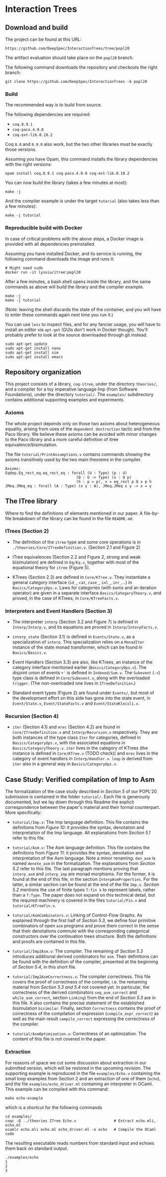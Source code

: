 Interaction Trees
=================

## Download and build

The project can be found at this URL:

```
https://github.com/DeepSpec/InteractionTrees/tree/popl20
```

The artifact evaluation should take place on the `popl20` branch.

The following command downloads the repository and checkouts the right branch:

```
git clone https://github.com/DeepSpec/InteractionTrees -b popl20
```

### Build

The recommended way is to build from source.

The following dependencies are required:

- `coq.8.9.1`
- `coq-paco.4.0.0`
- `coq-ext-lib.0.10.2`

Coq `8.8` and `8.9.0` also work, but the two other libraries must be exactly
those versions.

Assuming you have Opam, this command installs the library dependencies with the
right versions:

```
opam install coq.8.9.1 coq-paco.4.0.0 coq-ext-lib.0.10.2
```

You can now build the library (takes a few minutes at most):

```
make -j
```

And the compiler example is under the target `tutorial` (also takes less than a
few minutes):

```
make -j tutorial
```

### Reproducible build with Docker

In case of critical problems with the above steps, a Docker image is provided
with all dependencies preinstalled.

Assuming you have installed Docker, and its service is running, the
following command downloads the image and runs it:

```
# Might need sudo
docker run -it lysxia/itree:popl20
```

After a few minutes, a bash shell opens inside the library, and the same
commands as above will build the library and the compiler example.

```
make -j
make -j tutorial
```

(Note: leaving the shell discards the state of the container, and you
will have to enter these commands again next time you run it.)

You can use `less` to inspect files, and for any fancier usage, you will have
to install an editor via `apt-get` (GUIs don't work in Docker though).
You'll probably prefer to look at the source downloaded through git instead.

```
sudo apt-get update
sudo apt-get install nano
sudo apt-get install vim
sudo apt-get install emacs
```

## Repository organization

This project consists of a library, `coq-itree`, under the
directory `theories/`, and a compiler for a toy imperative language Imp (from
Software Foundations), under the directory `tutorial/`.
The `examples/` subdirectory contains additional supporting examples
and experiments.

### Axioms

The whole project depends only on those two axioms about heterogeneous
equality, arising from uses of the `dependent destruction` tactic and from the
Paco library. We believe these axioms can be avoided with minor changes to the
Paco library and a more careful definition of itree equivalence/bisimulation.

The file `tutorial/PrintAssumptions.v` contains commands showing the axioms
transitively used by the two main theorems in the compiler.

```
Axioms:
Eqdep.Eq_rect_eq.eq_rect_eq : forall (U : Type) (p : U)
                                (Q : U -> Type) (x : Q p)
                                (h : p = p), x = eq_rect p Q x p h
JMeq.JMeq_eq : forall (A : Type) (x y : A), JMeq.JMeq x y -> x = y
```

## The ITree library

Where to find the definitions of elements mentioned in our paper.
A file-by-file breakdown of the library can be found in the file `README.md`.

### ITrees (Section 2)

- The definition of the `itree` type and some core operations is in
  `./theories/Core/ITreeDefinition.v`. (Section 2.1 and Figure 2)

- ITree equivalences (Section 2.2 and Figure 2, strong and weak bisimulation)
  are defined in `Eq/Eq.v`, together with most of the equational theory for `itree`
  (Figure 5).

- KTrees (Section 2.3) are defined in `Core/KTree.v`. They instantiate a general
  category interface (`id_`, `cat`, `case_`, `inl_`, `inr_`...) in
  `Basics/CategoryOps.v`. Laws for categories (with sums and an iteration
  operator) are given in a separate interface `Basics/CategoryTheory.v`, and
  proved, in the case of KTrees, in `Core/KTreeFacts.v`.

### Interpreters and Event Handlers (Section 3)

- The interpreter `interp` (Section 3.2 and Figure 7) is defined in
  `Interp/Interp.v`, and its equations are proved in `Interp/InterpFacts.v`.

- `interp_state` (Section 3.1) is defined in `Events/State.v`, as a
  specialization of `interp`. This specialization relies on a `MonadIter`
  instance of the state monad transformer, which can be found in
  `Basics/Basics.v`.

- Event Handlers (Section 3.3) are also, like KTrees, an instance of the
  category interface mentioned earlier (`Basics/CategoryOps.v`).
  The disjoint union of events `+'` is defined in
  `Indexed/Sum.v`.
  The `Subevent` (`-<`) type class is defined in
  `Core/Subevent.v`, along with the overloaded `trigger`. (The non-overloaded
  one lives in `ITreeDefinition`.)

- Standard event types (Figure 2) are found under `Events/`, but
  most of the development effort on this side has gone into the state event, in
  `Event/State.v`, `Event/StateFacts.v` and `Event/StateKleisli.v`.

### Recursion (Section 4)

- `iter` (Section 4.1) and `mrec` (Section 4.2) are found in
  `Core/ITreeDefinition.v` and `Interp/Recursion.v` respectively.
  They are both instances of the type class `Iter` for categories,
  defined in `Basics/CategoryOps.v`, with the associated equations in
  `Basics/CategoryTheory.v`. `iter` lives in the category of KTrees
  (the instance is defined in `Core/KTree.v` (TODO check)) and `mrec`
  lives in the category of event handlers in `Interp/Handler.v`.
  `loop` is derived from `iter` also in a general way in
  `Basics/CategoryOps.v`.

## Case Study: Verified compilation of Imp to Asm

The formalization of the case study described in *Section 5* of our POPL'20
submission is contained in the folder `tutorial/`.
Each file is generously documented, but we lay down through this Readme the
explicit correspondence between the paper's material and their formal counterpart.
More specifically:

- `tutorial/Imp.v`: The Imp language definition.
 This file contains the definitions from *Figure 10*: it provides the syntax, denotation
 and interpretation of the Imp language.
 All explanations from *Section 5.1* refer to this file.

- `tutorial/Asm.v`: The Asm language definition.
 This file contains the definitions from *Figure 11*: it provides the syntax, denotation
 and interpretation of the Asm language.
 Note a minor renaming: `den_asm` is named `denote_asm` in the formalization.
 The explanations from *Section 5.2* refer to this file.
 The last paragraph mentions proving that `interp_asm` and `interp_imp` are monad morphisms.
 For the former, it is found at the end of this file, in the section `InterpAsmProperties`.
 For the latter, a similar section can be found at the end of the file `Imp.v`.
 *Section 5.2* mentions the use of finite types `T:fin k` to represent labels, rather than
 a `T:Type`. The paper does not expand on this technical detail, but the
 required machinery is covered in the files `tutorial/Fin.v` and
 `tutorial/KTreeFin.v`.

- `tutorial/AsmCombinators.v`: Linking of Control-Flow Graphs.
 As explained through the first half of *Section 5.3*, we define four primitive
 combinators of open `asm` programs and prove them correct in the sense that
 their denotations commute with the corresponding categorical constructors over the
 continuation trees structure.
 Both the definitions and proofs are contained in this file.

- `tutorial/Imp2Asm.v`: The compiler.
 The remaining of *Section 5.3* introduces additional derived combinators for `asm`.
 Their definitions can be found with the definition of the compiler, presented at the
 beginning of *Section 5.4*, in this short file.

- `tutorial/Imp2AsmCorrectness.v`: The compiler correctness.
 This file covers the proof of correctness of the compiler, i.e. the remaining
 material from *Section 5.3 and 5.4* not covered yet.
 In particular, the correctness of the derived combinators `seq_asm_correct` and
 `while_asm_correct`, section `Linking`) from the end of *Section 5.3* are in this file.
 It also contains the precise statement of the established bisimulation `bisimilar`.
 Finally, section `Correctness` contains the proof of correctness of the compilation
 of expression (`compile_expr_correct`) as well as the main result `compile_correct`
 expressing the correctness of the compiler.

- `tutorial/AsmOptimization.v`: Correctness of an optimization.
 The content of this file is not covered in the paper.

### Extraction

For reasons of space we cut some discussion about extraction in our submitted
version, which will be restored in the upcoming revision. The supporting example is
reproduced in the file `examples/Echo.v` containing the small loop examples
from Section 2 and an extraction of one of them (`echo`), and the file
`examples/echo_driver.ml` containing an interpreter in OCaml.
This example can be compiled with this command:

```
make echo-example
```

which is a shortcut for the following commands

```
cd examples/
coqc -Q ../theories ITree Echo.v                 # Extract echo.mli, echo.ml
ocamlc echo.mli echo.ml echo_driver.ml -o echo   # Compile the OCaml code
```

The resulting executable reads numbers from standard input
and echoes them back on standard output.

```
./examples/echo
1
2
3
```

